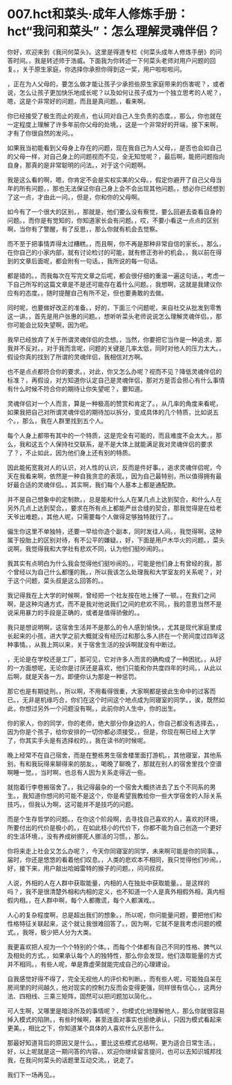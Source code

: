# 007.hct和菜头·成年人修炼手册：hct“我问和菜头”：怎么理解灵魂伴侣？ 

你好，欢迎来到《我问何菜头》。这里是得道专栏《何菜头成年人修炼手册》的问答时间。，我是转述师于浩威。下面我为你转述一下何菜头老师对用户问题的回复。，关于原生家庭，你选择你承担你得到这一奖，用户啦啦啦问。

，正在为人父母的，要怎么做才能让孩子少承担些原生家庭带来的伤害呢？，或者说，怎么让孩子更加快乐地成长呢？以及如何让孩子成为一个独立思考的人呢？，嗯，这是个非常好的问题，而且是真问题。，看来啊。

你已经接受了极生而止的观点，也认同对自己人生负责的态度。，那么，你也就在一定程度上理解了许多年前你父母的处境。，这是一个非常好的开端，接下来啊，才有了你很自然的发问。。

如果我当初能看到父母身上存在的问题，现在我自己为人父母，，是否也会如自己的父母一样，对自己身上的问题视而不见，全无知觉呢？，最后啊，能把问题指向自身，那真的是非常聪明的问法。，对于这个问题啊。

我是这么看的啊，嗯，你肯定不会是实权实美的父母。，假定你避开了自己父母当年的所有问题，，那也无法保证你自己身上会不会出现其他问题。，想必你已经想到了这一点，才由此一问。，但是，你和你的父母啊。

如今有了一个很大的区别，，那就是，他们要么没有察觉，要么回避去查看自身的问题。，而你是有觉知的，你知道家长会有问题。，哎，不要小看这一点点的区别啊，当你有了警醒，有了反思，，那么你就有机会去觉察。

而不至于把事情弄得太过糟糕。，而且啊，你不再是那种非常自信的家长。，那么，在你自己的小家内部，就有讨论检讨的可能，就有修正弥补的机会。，我以前在得到的文章后面呢，都会附有一句话。，我所说的每一句话。

都是错的。，而我每次在写完文章之后呢，都会很仔细的重温一遍这句话，，考虑一下自己所写的这篇文章是不是还可能存在着什么问题。，我想啊，这就是我建议你应有的态度。，随时提醒自己有所不足，但也要勇敢的去做。

同时呢，也要做好改正的准备。，好的，下面三个问题呢，来自社交从批发到零售这一讲。，首先是用户张惠的问题。，想听听菜头老师说说怎么理解灵魂伴侣。，那你可能会比较失望啊，因为呢。

我早已经放弃了关于所谓灵魂伴侣的念想。，当然，你要把它当作是一种追求，那我并不反对。，对于我而言呢，问题的关键是几率太低，同时对他人的压力太大。，假设你真的找到了所谓的灵魂伴侣，我相信对方啊。

也不是点点都符合你的要求。，对此，你又怎么办呢？视而不见？降低灵魂伴侣的标准？，再假设，对方知道你认定自己是灵魂伴侣，那对方是否会担心有什么事情有什么时候不符合你的期待让你失望呢？，要知道。

灵魂伴侣对一个人而言，算是一种极高的赞赏和肯定了。，从几率的角度来看呢，如果我把自己对所谓灵魂伴侣的期待加以拆分，变成具体的几个特质，比如说五个。，那么，我在人群里找到五个人。

每个人身上都带有其中的一个特质，这是完全有可能的，而且难度不会太大。，那么，我和这五个人保持社交联系，是不是大体上就能满足我对灵魂伴侣的要求了？，不止如此，因为他们身上还有别的特质。

因此能拓宽我对人的认识，对人性的认识，反而是件好事。，追求灵魂伴侣呢，今天在我看来啊，依然是一种自我贪恋的表现。，因为自己最特别，所以值得拥有最好最合适的灵魂伴侣。，其实啊，我们每个人基本上都是通配款。

并不是自己想象中的定制款。，总是能和什么人在某几点上达到契合，和什么人在另外几点上达到契合。，要求在所有点上都能严丝合缝的契合，那我觉得是在给老天爷出难题。，其他人呢，只需要每个人做得足够独特就行了。。

偏生你这里不单独特，还要一早给你造个副本，同时发往人间。，我觉得啊，这种属于投胎上的区别对待，有不公平的嫌疑。，好，下面是用户木华火的问题。，菜头说啊，我觉得我和大学社有悲欢不同，认为他们挺吵闹的。。

我其实有点明白为什么我会觉得他们挺吵闹的。，可能是他们身上有曾经的我，那个曾经以为自己什么都懂的我。，所以我该怎么处理我和大学室友的关系呢？，对于这个问题，菜头叔是这么回答的。。

我记得我在上大学的时候啊，曾经把一个社友按在地上捶了一顿。，在我们之间啊，是这种沟通方式，而不是我对他说我们之间的悲欢不同。，我的意思当然不是说采用暴力的手段是正确的，或者是值得骄傲的。。

我只是想说明啊，这宿舍生活并不是那么的令人感到愉快。，尤其是现代家庭里成长起来的小孩，进大学之前大概就没有经历过和那么多人挤在一个房间度过四年这种事情。，从我上网以来，关于宿舍生活的投诉啊就没有中断过。

，无论是在学校还是工厂，那可见，它对许多人而言的确构成了一种困扰。，从好的一方面想呢，无论你是讨厌还是喜欢，他们只能和你共度四年的时间。，从此以后啊，就是天各一方。即便你认为那是一种惩罚。

那它也是有期徒刑。，所以啊，不用看得很重，大家啊都是彼此生命中的过客而已。，无非是机缘巧合，你们在这个时间这个地点成为同寝室的同学。，诶，既然如此，你想过另外一个问题没有啊。，此前你的人生中，你的出生。

你的家人，你的同学，你的老师，绝大部分你身边的人，你自己都没有选择去。，因为你是个孩子，给你安排的一切你都必须接受。，但是，你现在啊已经上大学了，你其实手头是有选择权的。，我在读书的时候呢。

晚上经常不在自己宿舍，而是在整栋男生宿舍楼里面打游机。，其他寝室，其他系别，有和我玩得来聊得来的朋友。，喝晚了聊晚了，那就在别人的宿舍里找个空谱啊睡一觉。，当时啊，也总有人因为关系走得近一些。

就抱着行李卷搬宿舍了。，我记得最杂的一个宿舍大概挤进去了五个不同系的男生。，我知道你想问的可能不是这个，你是希望我教给你一些大学宿舍的人际关系技巧。，但我认为啊，这可能并不是技巧的问题。

而是个生存哲学的问题。，在你这个阶段啊，去寻找自己喜欢的人，喜欢的环境，所要付出的代价是极小的。，在如此枝小的代价下，你都不能为自己创造一个更好的生活环境，，没有养成树挪死人挪活的习惯。，那么。

你将来走上社会又怎么办呢？，今天你同寝室的同学，未来啊可能是你的同事。，届时，你还是悠悠的看着他们叹息。，人类的悲欢本不相同，我只觉得他们吵闹。，好，接下来，用户敲出哈姆雷特的猴子的问题。，问问叔叔。

人说，外相的人在人群中获取能量，内相的人在独处中获取能量。，是这样的吗？，我不是很清楚外相和内相的定义，也不知道一个人是真外相假外相，真内相假内相。，在人群中啊，每个人都撒谎，每个人都演戏。。

人心的复杂程度啊，总是超出我们的想象。，所以呢，你问能量问题，要把他们和性格特征关联起来，这个就让我很难回答了。，因为啊，它就不是我考虑问题的模式。，我呀，极少把人分为大类。

我更喜欢把人视为一个个特别的个体。，而每个个体都有自己不同的性格、脾气以及相处的方式。，如果承认每个人的独特性，那么你会发现，他们汲取能量的方式并不相同。，有些人呢，单是靠虚荣就能完成自己的心理建设。

自我感觉好得不得了，完全无视他人的评价和判断。，而有些人呢，可能独自呆在房间里的时间越久，他对现实的控制力反而会变得更强，同样很有信心。，这两分法、四相线、三乘三矩阵，固然可以把问题加以简化。。

可人生啊，又哪里是暗涂所及的事情呢？，你模式化地理解他人，那么你就很容易掉入模式的陷阱。，有些时候啊，甚至连面对事实也拒绝承认，只因为模式看起来更美。，相比之下，你知道某个具体的人喜欢什么厌恶什么。

那最好知道背后的原因又是什么。，要比这些模式总结啊，更为适合日常生活。，好，以上呢就是这一期问答的内容。，欢迎你继续留言提问，也可以去知识城邦找我，在我问何菜头的话题里互动交流。，说走了。

我们下一场再见。。
